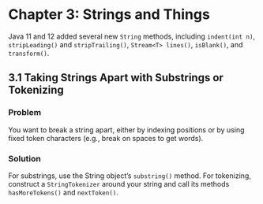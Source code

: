 # Chapter 3: Strings and Things

Java 11 and 12 added several new `String` methods, including `indent(int n)`, `stripLeading()` and `stripTrailing()`, `Stream<T> lines()`, `isBlank()`, and `transform()`.

## 3.1 Taking Strings Apart with Substrings or Tokenizing

### Problem
You want to break a string apart, either by indexing positions or by using fixed token characters (e.g., break on spaces to get words).

### Solution

For substrings, use the String object’s `substring()` method. For tokenizing, construct a `StringTokenizer` around your string and call its methods `hasMoreTokens()` and `nextToken()`.
